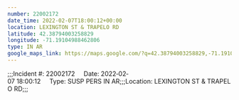 ```yaml
---
number: 22002172
date_time: 2022-02-07T18:00:12+00:00
location: LEXINGTON ST & TRAPELO RD
latitude: 42.38794003258829
longitude: -71.19104988462806
type: IN AR
google_maps_link: https://maps.google.com/?q=42.38794003258829,-71.19104988462806
---
```


;;;Incident #: 22002172     Date: 2022‐02‐07 18:00:12     Type: SUSP PERS IN AR;;;Location: LEXINGTON ST & TRAPELO RD;;;
